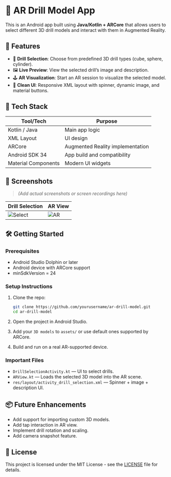 # 🔩 AR Drill Model App

This is an Android app built using **Java/Kotlin + ARCore** that allows users to select different 3D drill models and interact with them in Augmented Reality.

## 🚀 Features

- 🎯 **Drill Selection**: Choose from predefined 3D drill types (cube, sphere, cylinder).
- 🖼️ **Live Preview**: View the selected drill’s image and description.
- 🕹️ **AR Visualization**: Start an AR session to visualize the selected model.
- 📱 **Clean UI**: Responsive XML layout with spinner, dynamic image, and material buttons.

## 🧱 Tech Stack

| Tool/Tech          | Purpose                             |
|--------------------|-------------------------------------|
| Kotlin / Java      | Main app logic                      |
| XML Layout         | UI design                           |
| ARCore             | Augmented Reality implementation    |
| Android SDK 34     | App build and compatibility         |
| Material Components| Modern UI widgets                   |

## 📸 Screenshots

> *(Add actual screenshots or screen recordings here)*

| Drill Selection | AR View |
|----------------|---------|
| ![Select](docs/screenshot1.png) | ![AR](docs/screenshot2.png) |

## 🛠️ Getting Started

### Prerequisites

- Android Studio Dolphin or later
- Android device with ARCore support
- minSdkVersion = 24

### Setup Instructions

1. Clone the repo:
    ```bash
    git clone https://github.com/yourusername/ar-drill-model.git
    cd ar-drill-model
    ```

2. Open the project in Android Studio.

3. Add your `3D models` to `assets/` or use default ones supported by ARCore.

4. Build and run on a real AR-supported device.

### Important Files

- `DrillSelectionActivity.kt` — UI to select drills.
- `ARView.kt` — Loads the selected 3D model into the AR scene.
- `res/layout/activity_drill_selection.xml` — Spinner + image + description UI.

## 📦 Future Enhancements

- Add support for importing custom 3D models.
- Add tap interaction in AR view.
- Implement drill rotation and scaling.
- Add camera snapshot feature.

## 📄 License

This project is licensed under the MIT License - see the [LICENSE](LICENSE) file for details.
